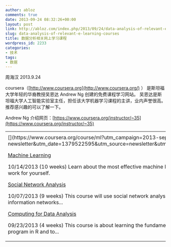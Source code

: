 ```yaml
---
author: abloz
comments: true
date: 2013-09-24 08:32:26+00:00
layout: post
link: http://abloz.com/index.php/2013/09/24/data-analysis-of-relevant-e-learning-courses/
slug: data-analysis-of-relevant-e-learning-courses
title: 数据分析相关网上学习课程
wordpress_id: 2233
categories:
- 技术
tags:
- 数据
---
```


周海汉 2013.9.24


coursera（[http://www.coursera.org](http://www.coursera.org/) ） 是斯坦福大学年轻的华裔教授吴恩达 Andrew Ng 创建的免费课程学习网站。 吴恩达是斯坦福大学人工智能实验室主任，担任该大学机器学习课程的主讲，业内声誉很高。推荐感兴趣的可以了解一下。







Andrew Ng 介绍网页：[https://www.coursera.org/instructor/~35](https://www.coursera.org/instructor/~35)








<table width="100%" >
<tbody >
<tr >

<td >
</td>
</tr>
<tr >

<td valign="top" >[](https://www.coursera.org/course/ml?utm_campaign=2013-september-newsletter&utm_date=1379522595&utm_source=newsletter&utm_user=3815822&utm_medium=email&utm_recommendation=1&utm_variant=11)





[Machine Learning](https://www.coursera.org/course/ml?utm_campaign=2013-september-newsletter&utm_date=1379522595&utm_source=newsletter&utm_user=3815822&utm_medium=email&utm_recommendation=1&utm_variant=11)


10/14/2013 (10 weeks)
Learn about the most effective machine learning techniques, and gain practice implementing them and getting them to work for yourself.










[Social Network Analysis](https://www.coursera.org/course/sna?utm_campaign=2013-september-newsletter&utm_date=1379522595&utm_source=newsletter&utm_user=3815822&utm_medium=email&utm_recommendation=1&utm_variant=11)


10/07/2013 (9 weeks)
This course will use social network analysis, both its theory and computational tools, to make sense of the social and information networks...







[Computing for Data Analysis](https://www.coursera.org/course/compdata?utm_campaign=2013-september-newsletter&utm_date=1379522595&utm_source=newsletter&utm_user=3815822&utm_medium=email&utm_recommendation=1&utm_variant=11)


09/23/2013 (4 weeks)
This course is about learning the fundamental computing skills necessary for effective data analysis. You will learn to program in R and to...

</td>
</tr>
</tbody>
</table>




